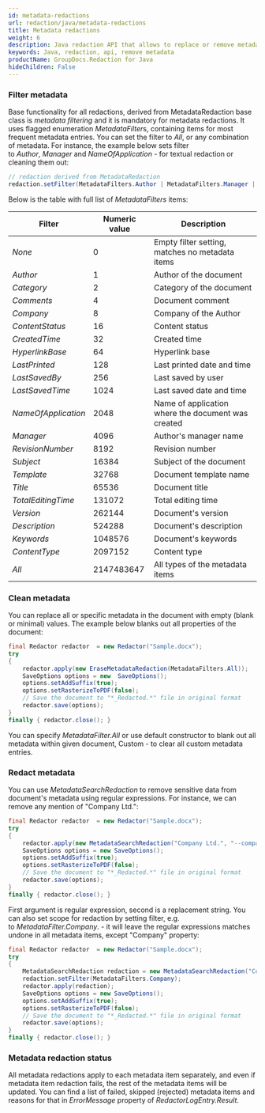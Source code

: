 ```yaml
---
id: metadata-redactions
url: redaction/java/metadata-redactions
title: Metadata redactions
weight: 6
description: Java redaction API that allows to replace or remove metadata using filters or search by regular expression.
keywords: Java, redaction, api, remove metadata
productName: GroupDocs.Redaction for Java
hideChildren: False
---
```

### Filter metadata

Base functionality for all redactions, derived from MetadataRedaction base class is *metadata filtering* and it is mandatory for metadata redactions. It uses flagged enumeration *MetadataFilter*s, containing items for most frequent metadata entries. You can set the filter to *All*, or any combination of metadata. For instance, the example below sets filter to *Author*, *Manager* and *NameOfApplication* - for textual redaction or cleaning them out:



```java
// redaction derived from MetadataRedaction
redaction.setFilter(MetadataFilters.Author | MetadataFilters.Manager | MetadataFilters.NameOfApplication);
```

Below is the table with full list of *MetadataFilters* items:

| Filter | Numeric value | Description |
| --- | --- | --- |
| *None* | 0 | Empty filter setting, matches no metadata items |
| *Author* | 1 | Author of the document |
| *Category* | 2 | Category of the document |
| *Comments* | 4 | Document comment |
| *Company* | 8 | Company of the Author |
| *ContentStatus* | 16 | Content status |
| *CreatedTime* | 32 | Created time |
| *HyperlinkBase* | 64 | Hyperlink base |
| *LastPrinted* | 128 | Last printed date and time |
| *LastSavedBy* | 256 | Last saved by user |
| *LastSavedTime* | 1024 | Last saved date and time |
| *NameOfApplication* | 2048 | Name of application where the document was created |
| *Manager* | 4096 | Author's manager name |
| *RevisionNumber* | 8192 | Revision number |
| *Subject* | 16384 | Subject of the document |
| *Template* | 32768 | Document template name |
| *Title* | 65536 | Document title |
| *TotalEditingTime* | 131072 | Total editing time |
| *Version* | 262144 | Document's version |
| *Description* | 524288 | Document's description |
| *Keywords* | 1048576 | Document's keywords |
| *ContentType* | 2097152 | Content type |
| *All* | 2147483647 | All types of the metadata items |

### Clean metadata

You can replace all or specific metadata in the document with empty (blank or minimal) values. The example below blanks out all properties of the document:



```java
final Redactor redactor  = new Redactor("Sample.docx");
try 
{
    redactor.apply(new EraseMetadataRedaction(MetadataFilters.All));
    SaveOptions options = new  SaveOptions();
    options.setAddSuffix(true);
    options.setRasterizeToPDF(false);
    // Save the document to "*_Redacted.*" file in original format
    redactor.save(options);
}
finally { redactor.close(); }
```

You can specify *MetadataFilter.All* or use default constructor to blank out all metadata within given document, Custom - to clear all custom metadata entries.

### Redact metadata

You can use *MetadataSearchRedaction* to remove sensitive data from document's metadata using regular expressions. For instance, we can remove any mention of "Company Ltd.":



```java
final Redactor redactor  = new Redactor("Sample.docx");
try 
{
    redactor.apply(new MetadataSearchRedaction("Company Ltd.", "--company--"));
    SaveOptions options = new SaveOptions();
    options.setAddSuffix(true);
    options.setRasterizeToPDF(false);
    // Save the document to "*_Redacted.*" file in original format
    redactor.save(options);
}
finally { redactor.close(); }
```

First argument is regular expression, second is a replacement string. You can also set scope for redaction by setting filter, e.g. to *MetadataFilter.Company*. - it will leave the regular expressions matches undone in all metadata items, except "Company" property:



```java
final Redactor redactor  = new Redactor("Sample.docx");
try 
{
    MetadataSearchRedaction redaction = new MetadataSearchRedaction("Company Ltd.", "--company--");
    redaction.setFilter(MetadataFilters.Company);
    redactor.apply(redaction);
    SaveOptions options = new SaveOptions();
    options.setAddSuffix(true);
    options.setRasterizeToPDF(false);
    // Save the document to "*_Redacted.*" file in original format
    redactor.save(options);
}
finally { redactor.close(); }
```

### Metadata redaction status

All metadata redactions apply to each metadata item separately, and even if metadata item redaction fails, the rest of the metadata items will be updated. You can find a list of failed, skipped (rejected) metadata items and reasons for that in *ErrorMessage* property of *RedactorLogEntry.Result*.
